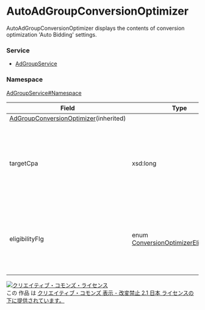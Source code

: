 # AutoAdGroupConversionOptimizer
AutoAdGroupConversionOptimizer displays the contents of conversion optimization 'Auto Bidding' settings.
### Service
+ [AdGroupService](../../services/AdGroupService.md)

### Namespace
[AdGroupService#Namespace](../../services/AdGroupService.md#namespace)

| Field | Type |response | add | set | remove | Description |
|---|---|---|---|---|---|---|
| <a href="AdGroupConversionOptimizer.md">AdGroupConversionOptimizer</a>(inherited)||||||
| targetCpa| xsd:long | yes| Required| Optional| Ignore| This field is desired conversion cost value.<br>※Settable range：1 - 9,999,999,999<br>※If function of conversion optimization is running, manual bid settings is invalid. |
| eligibilityFlg| enum <a href="ConversionOptimizerEligibilityFlg.md">ConversionOptimizerEligibilityFlg</a> | yes| Ignore| Ignore| Ignore|Availability of conversion optimization.<br>If this field value is 'DISABLE',this AdGroup cannot use Auto Bigging(Conversion Optimization).|

<a rel="license" href="http://creativecommons.org/licenses/by-nd/2.1/jp/"><img alt="クリエイティブ・コモンズ・ライセンス" style="border-width:0" src="https://i.creativecommons.org/l/by-nd/2.1/jp/88x31.png" /></a><br />この 作品 は <a rel="license" href="http://creativecommons.org/licenses/by-nd/2.1/jp/">クリエイティブ・コモンズ 表示 - 改変禁止 2.1 日本 ライセンスの下に提供されています。</a>
